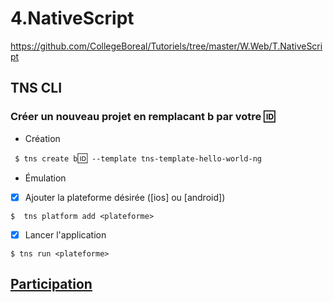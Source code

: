 # 4.NativeScript

https://github.com/CollegeBoreal/Tutoriels/tree/master/W.Web/T.NativeScript


## TNS CLI

### Créer un nouveau projet en remplacant b<mon ID> par votre :id:

* Création

` $ tns create b`:id:` --template tns-template-hello-world-ng`

* Émulation

- [x] Ajouter la plateforme désirée ([ios] ou [android])

```
$  tns platform add <plateforme>
```

- [x] Lancer l'application

```
$ tns run <plateforme>
```

## [Participation](Participation.md)

